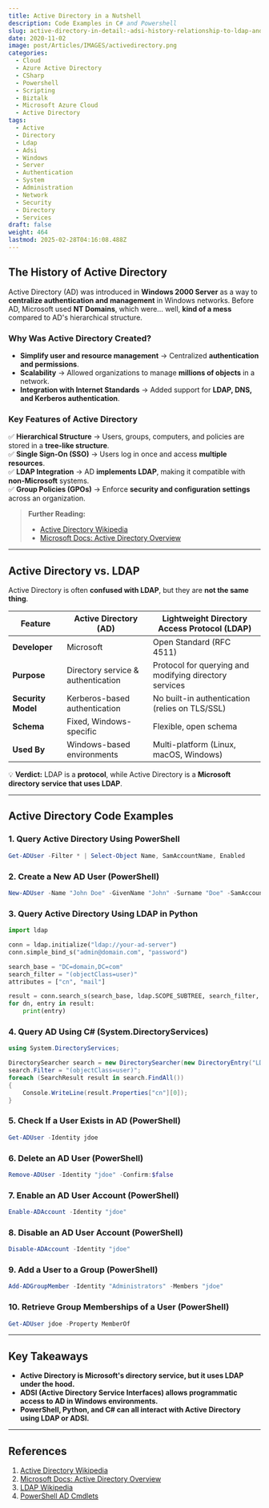 ```yaml
---
title: Active Directory in a Nutshell
description: Code Examples in C# and Powershell
slug: active-directory-in-detail:-adsi-history-relationship-to-ldap-and-10-code-examples
date: 2020-11-02
image: post/Articles/IMAGES/activedirectory.png
categories:
  - Cloud
  - Azure Active Directory
  - CSharp
  - Powershell
  - Scripting
  - Biztalk
  - Microsoft Azure Cloud
  - Active Directory
tags:
  - Active
  - Directory
  - Ldap
  - Adsi
  - Windows
  - Server
  - Authentication
  - System
  - Administration
  - Network
  - Security
  - Directory
  - Services
draft: false
weight: 464
lastmod: 2025-02-28T04:16:08.488Z
---
```

<!--

# Active Directory in Detail: ADSI, History, Relationship to LDAP, and 10 Code Examples

## Introduction  

If you've ever dealt with **Windows servers**, chances are you've encountered **Active Directory (AD)**—Microsoft's **directory service** that controls **user authentication, security policies, and resource access** in enterprise environments.  

But have you ever wondered:  

- How does **Active Directory relate to LDAP**?  
- What is **ADSI (Active Directory Service Interfaces)**?  
- How can we interact with **Active Directory programmatically**?  

Well, you’re in for a treat! In this article, we’ll explore:  

- The **history and purpose** of Active Directory.  
- How it relates to **LDAP (Lightweight Directory Access Protocol)**.  
- **10 real-world code examples** for querying and managing AD.  

---
-->

## The History of Active Directory

Active Directory (AD) was introduced in **Windows 2000 Server** as a way to **centralize authentication and management** in Windows networks. Before AD, Microsoft used **NT Domains**, which were... well, **kind of a mess** compared to AD's hierarchical structure.

### **Why Was Active Directory Created?**

* **Simplify user and resource management** → Centralized **authentication and permissions**.
* **Scalability** → Allowed organizations to manage **millions of objects** in a network.
* **Integration with Internet Standards** → Added support for **LDAP, DNS, and Kerberos authentication**.

### **Key Features of Active Directory**

✅ **Hierarchical Structure** → Users, groups, computers, and policies are stored in a **tree-like structure**.\
✅ **Single Sign-On (SSO)** → Users log in once and access **multiple resources**.\
✅ **LDAP Integration** → AD **implements LDAP**, making it compatible with **non-Microsoft** systems.\
✅ **Group Policies (GPOs)** → Enforce **security and configuration settings** across an organization.

> **Further Reading:**
>
> * [Active Directory Wikipedia](https://en.wikipedia.org/wiki/Active_Directory)
> * [Microsoft Docs: Active Directory Overview](https://learn.microsoft.com/en-us/windows-server/identity/ad-ds/)

***

## Active Directory vs. LDAP

Active Directory is often **confused with LDAP**, but they are **not the same thing**.

| Feature            | Active Directory (AD)              | Lightweight Directory Access Protocol (LDAP)           |
| ------------------ | ---------------------------------- | ------------------------------------------------------ |
| **Developer**      | Microsoft                          | Open Standard (RFC 4511)                               |
| **Purpose**        | Directory service & authentication | Protocol for querying and modifying directory services |
| **Security Model** | Kerberos-based authentication      | No built-in authentication (relies on TLS/SSL)         |
| **Schema**         | Fixed, Windows-specific            | Flexible, open schema                                  |
| **Used By**        | Windows-based environments         | Multi-platform (Linux, macOS, Windows)                 |

💡 **Verdict:** LDAP is a **protocol**, while Active Directory is a **Microsoft directory service that uses LDAP**.

***

## Active Directory Code Examples

### **1. Query Active Directory Using PowerShell**

```powershell
Get-ADUser -Filter * | Select-Object Name, SamAccountName, Enabled
```

### **2. Create a New AD User (PowerShell)**

```powershell
New-ADUser -Name "John Doe" -GivenName "John" -Surname "Doe" -SamAccountName "jdoe" -UserPrincipalName "jdoe@domain.com" -Path "OU=Users,DC=domain,DC=com" -Enabled $true
```

### **3. Query Active Directory Using LDAP in Python**

```python
import ldap

conn = ldap.initialize("ldap://your-ad-server")
conn.simple_bind_s("admin@domain.com", "password")

search_base = "DC=domain,DC=com"
search_filter = "(objectClass=user)"
attributes = ["cn", "mail"]

result = conn.search_s(search_base, ldap.SCOPE_SUBTREE, search_filter, attributes)
for dn, entry in result:
    print(entry)
```

### **4. Query AD Using C# (System.DirectoryServices)**

```csharp
using System.DirectoryServices;

DirectorySearcher search = new DirectorySearcher(new DirectoryEntry("LDAP://domain.com"));
search.Filter = "(objectClass=user)";
foreach (SearchResult result in search.FindAll())
{
    Console.WriteLine(result.Properties["cn"][0]);
}
```

### **5. Check If a User Exists in AD (PowerShell)**

```powershell
Get-ADUser -Identity jdoe
```

### **6. Delete an AD User (PowerShell)**

```powershell
Remove-ADUser -Identity "jdoe" -Confirm:$false
```

### **7. Enable an AD User Account (PowerShell)**

```powershell
Enable-ADAccount -Identity "jdoe"
```

### **8. Disable an AD User Account (PowerShell)**

```powershell
Disable-ADAccount -Identity "jdoe"
```

### **9. Add a User to a Group (PowerShell)**

```powershell
Add-ADGroupMember -Identity "Administrators" -Members "jdoe"
```

### **10. Retrieve Group Memberships of a User (PowerShell)**

```powershell
Get-ADUser jdoe -Property MemberOf
```

***

## Key Takeaways

* **Active Directory is Microsoft's directory service, but it uses LDAP under the hood.**
* **ADSI (Active Directory Service Interfaces) allows programmatic access to AD in Windows environments.**
* **PowerShell, Python, and C# can all interact with Active Directory using LDAP or ADSI.**

***

## References

1. [Active Directory Wikipedia](https://en.wikipedia.org/wiki/Active_Directory)
2. [Microsoft Docs: Active Directory Overview](https://learn.microsoft.com/en-us/windows-server/identity/ad-ds/)
3. [LDAP Wikipedia](https://en.wikipedia.org/wiki/Lightweight_Directory_Access_Protocol)
4. [PowerShell AD Cmdlets](https://docs.microsoft.com/en-us/powershell/module/activedirectory/)
